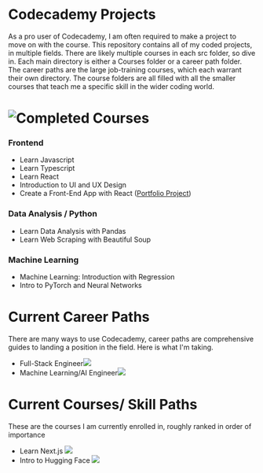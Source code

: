 # Codecademy Projects
As a pro user of Codecademy, I am often required to make a project to move on with the course. This repository contains 
all of my coded projects, in multiple fields. There are likely multiple courses in each src folder, so dive in. 
Each main directory is either a Courses folder or a career path folder. The career paths are the 
large job-training courses, which each warrant their own directory. The course folders are all filled
with all the smaller courses that teach me a specific skill in the wider coding world.

# ![Completed Courses](https://www.codecademy.com/profiles/markstanl)
### Frontend
- Learn Javascript
- Learn Typescript
- Learn React
- Introduction to UI and UX Design
- Create a Front-End App with React ([Portfolio Project](https://github.com/markstanl/spotifai))

### Data Analysis / Python
- Learn Data Analysis with Pandas
- Learn Web Scraping with Beautiful Soup

### Machine Learning
- Machine Learning: Introduction with Regression
- Intro to PyTorch and Neural Networks

# Current Career Paths  
There are many ways to use Codecademy, career paths are comprehensive guides to landing a position in the field. Here is what I'm taking.
- Full-Stack Engineer![](https://geps.dev/progress/24)
- Machine Learning/AI Engineer![](https://geps.dev/progress/65)

# Current Courses/ Skill Paths   
These are the courses I am currently enrolled in, roughly ranked in order of importance
- Learn Next.js ![](https://geps.dev/progress/16)
- Intro to Hugging Face ![](https://geps.dev/progress/20)





